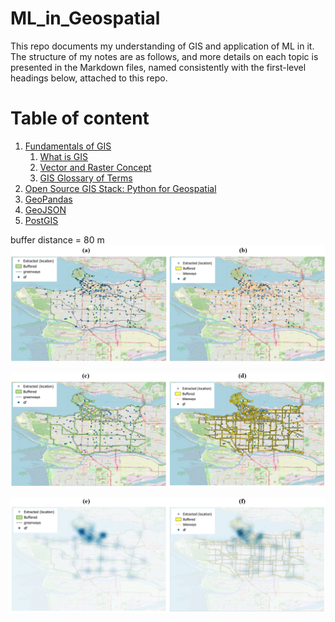 # ML_in_Geospatial

This repo documents my understanding of GIS and application of ML in it. The structure of my notes are as follows, and more details on each topic is presented in the Markdown files, named consistently with the first-level headings below, attached to this repo.



# Table of content

1. [Fundamentals of GIS](#1)
    1. [What is GIS](#2)
    2. [Vector and Raster Concept](#3)
    3. [GIS Glossary of Terms](#4)
2. [Open Source GIS Stack: Python for Geospatial](#5)
3. [GeoPandas](#6)
4. [GeoJSON](#5)
5. [PostGIS](#5)



buffer distance = 80 m
![](https://github.com/DanialArab/images/blob/main/GIS/1.PNG)

![](https://github.com/DanialArab/images/blob/main/GIS/2.PNG)

![](https://github.com/DanialArab/images/blob/main/GIS/3.PNG)
